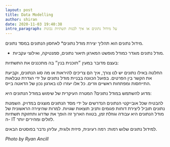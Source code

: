 ```yaml
---
layout: post
title: Data Modelling
author: shiran
date: 2020-11-03 19:40:38
intro_paragraph: על מידול נתונים או איך לבנות תשתיות נכונות
---
```

מידול נתונים הוא תהליך יצירת מודל נתונים* לאחסון הנתונים במסד נתונים.

* מודל נתונים מוגדר כמודל מופשט המארגן תיאור נתונים, סמנטיקה, ואילוצי עקביות. 

בעצם מדובר במעין ״תוכנית בנין״ בה מתכננים את התשתיות: 

החלטה באילו נתונים יש לנו צורך, איך הם צריכים להיראות או מה סוג הנתונים, וקביעת את הקשר בין הפרטים. בפועל הכוונה בבניית מודל נתונים על ידי הגדרת טבלאות התייחסות ומפתחות ראשיים וזרים.
כל אלו יעזרו לנו בארגון נכון של הדאטה בייס.

מדוע להשתמש במודל נתונים?
המטרה העיקרית של שימוש במודל הנתונים היא:

להבטיח שכל אובייקטי הנתונים הנדרשים על ידי מסד הנתונים מוצגים במדויק. השמטת נתונים תוביל ליצירת דוחות פגומים ותניב תוצאות שגויות.
למרות שהיצירה הראשונית של מודל הנתונים היא עבודה וגוזלת זמן, בטווח הארוך זה הופך את שדרוג ותחזוקת תשתיות ה- IT לזולים ומהירים יותר.

למידול נתונים שלוש רמות: רמה רעיונית, פיזית ולוגית, עליהן נדבר בפוסטים הבאים.

*Photo by Ryan Ancill*